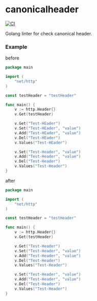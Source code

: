 # canonicalheader

[![CI](https://github.com/lasiar/canonicalheader/actions/workflows/go.yml/badge.svg)](https://github.com/lasiar/canonicalheader/actions/workflows/go.yml)

Golang linter for check canonical header.

### Example

before

```go
package main

import (
	"net/http"
)

const testHeader = "testHeader"

func main() {
	v := http.Header{}
	v.Get(testHeader)

	v.Get("Test-HEader")
	v.Set("Test-HEader", "value")
	v.Add("Test-HEader", "value")
	v.Del("Test-HEader")
	v.Values("Test-HEader")

	v.Set("Test-Header", "value")
	v.Add("Test-Header", "value")
	v.Del("Test-Header")
	v.Values("Test-Header")
}

```

after

```go
package main

import (
	"net/http"
)

const testHeader = "testHeader"

func main() {
	v := http.Header{}
	v.Get(testHeader)

	v.Get("Test-Header")
	v.Set("Test-Header", "value")
	v.Add("Test-Header", "value")
	v.Del("Test-Header")
	v.Values("Test-Header")

	v.Set("Test-Header", "value")
	v.Add("Test-Header", "value")
	v.Del("Test-Header")
	v.Values("Test-Header")
}

```

